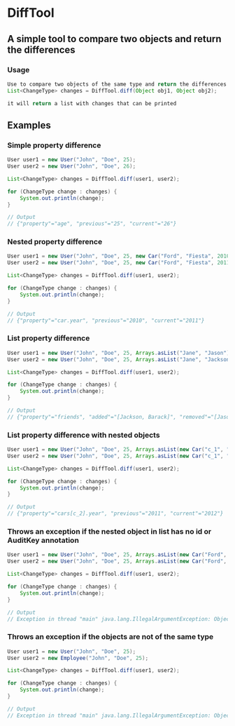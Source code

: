 # DiffTool
## A simple tool to compare two objects and return the differences
### Usage
```java
Use to compare two objects of the same type and return the differences
List<ChangeType> changes = DiffTool.diff(Object obj1, Object obj2);

it will return a list with changes that can be printed
```
## Examples
### Simple property difference
```java
User user1 = new User("John", "Doe", 25);
User user2 = new User("John", "Doe", 26);

List<ChangeType> changes = DiffTool.diff(user1, user2);

for (ChangeType change : changes) {
    System.out.println(change);
}

// Output
// {"property"="age", "previous"="25", "current"="26"}
```

### Nested property difference
```java
User user1 = new User("John", "Doe", 25, new Car("Ford", "Fiesta", 2010));
User user2 = new User("John", "Doe", 25, new Car("Ford", "Fiesta", 2011));

List<ChangeType> changes = DiffTool.diff(user1, user2);

for (ChangeType change : changes) {
    System.out.println(change);
}

// Output
// {"property"="car.year", "previous"="2010", "current"="2011"}
```

### List property difference
```java 
User user1 = new User("John", "Doe", 25, Arrays.asList("Jane", "Jason"));
User user2 = new User("John", "Doe", 25, Arrays.asList("Jane", "Jackson", "Barack"));

List<ChangeType> changes = DiffTool.diff(user1, user2);

for (ChangeType change : changes) {
    System.out.println(change);
}

// Output
// {"property"="friends", "added"="[Jackson, Barack]", "removed"="[Jason]"}
```

### List property difference with nested objects
```java
User user1 = new User("John", "Doe", 25, Arrays.asList(new Car("c_1", "Ford", "Fiesta", 2010), new Car("c_2", "Ford", "Focus", 2011)));
User user2 = new User("John", "Doe", 25, Arrays.asList(new Car("c_1", "Ford", "Fiesta", 2010), new Car("c_2", "Ford", "Focus", 2012)));

List<ChangeType> changes = DiffTool.diff(user1, user2);

for (ChangeType change : changes) {
    System.out.println(change);
}

// Output
// {"property"="cars[c_2].year", "previous"="2011", "current"="2012"}
```

### Throws an exception if the nested object in list has no id or AuditKey annotation
```java
User user1 = new User("John", "Doe", 25, Arrays.asList(new Car("Ford", "Fiesta", 2010), new Car("Ford", "Focus", 2011)));
User user2 = new User("John", "Doe", 25, Arrays.asList(new Car("Ford", "Fiesta", 2010), new Car("Ford", "Focus", 2012)));

List<ChangeType> changes = DiffTool.diff(user1, user2);

for (ChangeType change : changes) {
    System.out.println(change);
}

// Output
// Exception in thread "main" java.lang.IllegalArgumentException: Object in the list has no id or AuditKey annotation
```

### Throws an exception if the objects are not of the same type
```java
User user1 = new User("John", "Doe", 25);
User user2 = new Employee("John", "Doe", 25);

List<ChangeType> changes = DiffTool.diff(user1, user2);

for (ChangeType change : changes) {
    System.out.println(change);
}

// Output
// Exception in thread "main" java.lang.IllegalArgumentException: Objects must be of the same type
```


